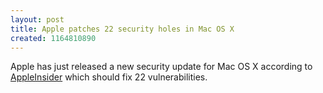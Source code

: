 ```yaml
---
layout: post
title: Apple patches 22 security holes in Mac OS X
created: 1164810890
---
```

Apple has just released a new security update for Mac OS X according to <a href="http://www.appleinsider.com/article.php?id=2266">AppleInsider</a> which should fix 22 vulnerabilities.
